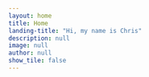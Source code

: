```yaml
---
layout: home
title: Home
landing-title: "Hi, my name is Chris"
description: null
image: null
author: null
show_tile: false
---
```

